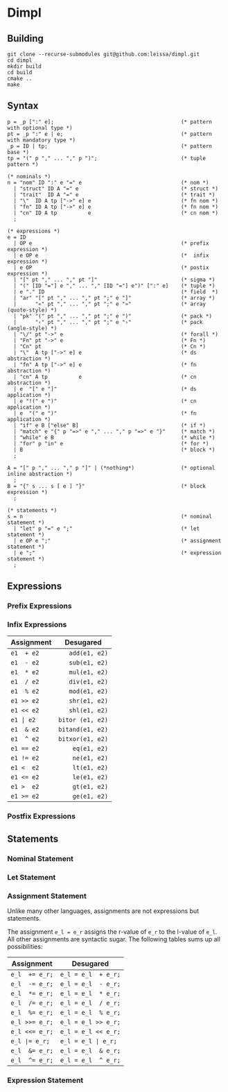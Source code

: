 # Dimpl

## Building

```
git clone --recurse-submodules git@github.com:leissa/dimpl.git
cd dimpl
mkdir build
cd build
cmake ..
make
```

## Syntax

```ebnf
p = _p [":" e];                                         (* pattern with optional type *)
pt = _p ":" e | e;                                      (* pattern with mandatory type *)
_p = ID | tp;                                           (* pattern base *)
tp = "(" p "," ... "," p ")";                           (* tuple pattern *)

(* nominals *)
n = "nom" ID ":" e "=" e                                (* nom *)
  | "struct" ID A "=" e                                 (* struct *)
  | "trait"  ID A "=" e                                 (* trait *)
  | "\"  ID A tp ["->" e] e                             (* fn nom *)
  | "fn" ID A tp ["->" e] e                             (* fn nom *)
  | "cn" ID A tp          e                             (* cn nom *)
  ;

(* expressions *)
e = ID
  | OP e                                                (* prefix expression *)
  | e OP e                                              (*  infix expression *)
  | e OP                                                (* postix expression *)
  | "[" pt "," ... "," pt "]"                           (* sigma *)
  | "(" [ID "="] e "," ... "," [ID "="] e")" [":" e]    (* tuple *)
  | e "." ID                                            (* field  *)
  | "ar" "[" pt "," ... "," pt ";" e "]"                (* array *)
  |      "«" pt "," ... "," pt ";" e "»"                (* array (quote-style) *)
  | "pk" "(" pt "," ... "," pt ";" e ")"                (* pack *)
  |      "‹" pt "," ... "," pt ";" e "›"                (* pack (angle-style) *)
  | "\/" pt "->" e                                      (* forall *)
  | "Fn" pt "->" e                                      (* Fn *)
  | "Cn" pt                                             (* Cn *)
  | "\"  A tp ["->" e] e                                (* ds abstraction *)
  | "fn" A tp ["->" e] e                                (* fn abstraction *)
  | "cn" A tp          e                                (* cn abstraction *)
  | e  "[" e "]"                                        (* ds application *)
  | e "!(" e ")"                                        (* cn application *)
  | e  "(" e ")"                                        (* fn application *)
  | "if" e B ["else" B]                                 (* if *)
  | "match" e "{" p "=>" e "," ... "," p "=>" e "}"     (* match *)
  | "while" e B                                         (* while *)
  | "for" p "in" e                                      (* for *)
  | B                                                   (* block *)
  ;

A = "[" p "," ... "," p "]" | (*nothing*)               (* optional inline abstraction *)
  ;
B = "{" s ... s [ e ] "}"                               (* block expression *)
  ;

(* statements *)
s = n                                                   (* nominal statement *)
  | "let" p "=" e ";"                                   (* let statement *)
  | e OP e ";"                                          (* assignment statement *)
  | e ";"                                               (* expression statement *)
  ;
```

## Expressions

### Prefix Expressions

### Infix Expressions

| Assignment | Desugared           |
| ---------- | ------------------- |
| `e1  + e2` | `   add(e1, e2)`    |
| `e1  - e2` | `   sub(e1, e2)`    |
| `e1  * e2` | `   mul(e1, e2)`    |
| `e1  / e2` | `   div(e1, e2)`    |
| `e1  % e2` | `   mod(e1, e2)`    |
| `e1 >> e2` | `   shr(e1, e2)`    |
| `e1 << e2` | `   shl(e1, e2)`    |
| `e1 \| e2` | `bitor (e1, e2)`    |
| `e1  & e2` | `bitand(e1, e2)`    |
| `e1  ^ e2` | `bitxor(e1, e2)`    |
| `e1 == e2` | `    eq(e1, e2)`    |
| `e1 != e2` | `    ne(e1, e2)`    |
| `e1 <  e2` | `    lt(e1, e2)`    |
| `e1 <= e2` | `    le(e1, e2)`    |
| `e1 >  e2` | `    gt(e1, e2)`    |
| `e1 >= e2` | `    ge(e1, e2)`    |

### Postfix Expressions

## Statements

### Nominal Statement

### Let Statement

### Assignment Statement

Unlike many other languages, assignments are not expressions but statements.

The assignment `e_l = e_r` assigns the r-value of `e_r` to the l-value of `e_l`.
All other assignments are syntactic sugar.
The following tables sums up all possibilities:

| Assignment     | Desugared           |
| -------------- | ------------------- |
| `e_l  += e_r;` | `e_l = e_l  + e_r;` |
| `e_l  -= e_r;` | `e_l = e_l  - e_r;` |
| `e_l  *= e_r;` | `e_l = e_l  * e_r;` |
| `e_l  /= e_r;` | `e_l = e_l  / e_r;` |
| `e_l  %= e_r;` | `e_l = e_l  % e_r;` |
| `e_l >>= e_r;` | `e_l = e_l >> e_r;` |
| `e_l <<= e_r;` | `e_l = e_l << e_r;` |
| `e_l \|= e_r;` | `e_l = e_l \| e_r;` |
| `e_l  &= e_r;` | `e_l = e_l  & e_r;` |
| `e_l  ^= e_r;` | `e_l = e_l  ^ e_r;` |

### Expression Statement
